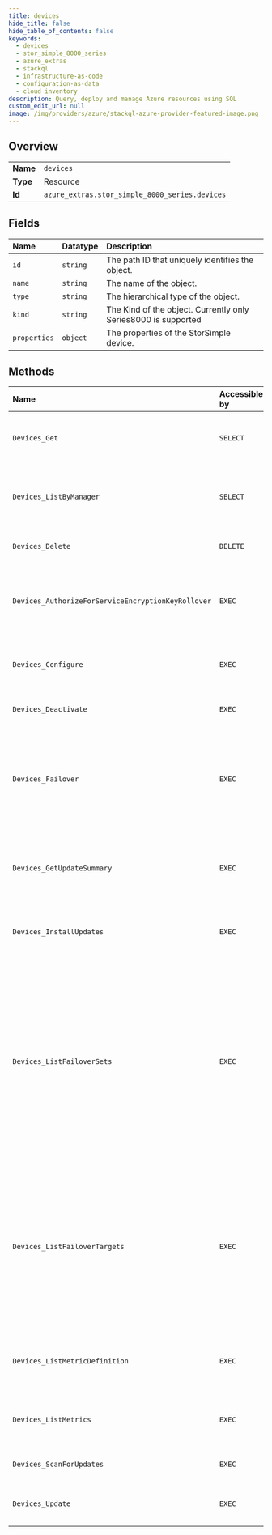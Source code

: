 ```yaml
---
title: devices
hide_title: false
hide_table_of_contents: false
keywords:
  - devices
  - stor_simple_8000_series
  - azure_extras    
  - stackql
  - infrastructure-as-code
  - configuration-as-data
  - cloud inventory
description: Query, deploy and manage Azure resources using SQL
custom_edit_url: null
image: /img/providers/azure/stackql-azure-provider-featured-image.png
---
```

  
    

## Overview
<table><tbody>
<tr><td><b>Name</b></td><td><code>devices</code></td></tr>
<tr><td><b>Type</b></td><td>Resource</td></tr>
<tr><td><b>Id</b></td><td><code>azure_extras.stor_simple_8000_series.devices</code></td></tr>
</tbody></table>

## Fields
| Name | Datatype | Description |
|:-----|:---------|:------------|
| `id` | `string` | The path ID that uniquely identifies the object. |
| `name` | `string` | The name of the object. |
| `type` | `string` | The hierarchical type of the object. |
| `kind` | `string` | The Kind of the object. Currently only Series8000 is supported |
| `properties` | `object` | The properties of the StorSimple device. |
## Methods
| Name | Accessible by | Required Params | Description |
|:-----|:--------------|:----------------|:------------|
| `Devices_Get` | `SELECT` | `deviceName, managerName, resourceGroupName, subscriptionId` | Returns the properties of the specified device. |
| `Devices_ListByManager` | `SELECT` | `managerName, resourceGroupName, subscriptionId` | Returns the list of devices for the specified manager. |
| `Devices_Delete` | `DELETE` | `deviceName, managerName, resourceGroupName, subscriptionId` | Deletes the device. |
| `Devices_AuthorizeForServiceEncryptionKeyRollover` | `EXEC` | `deviceName, managerName, resourceGroupName, subscriptionId` | Authorizes the specified device for service data encryption key rollover. |
| `Devices_Configure` | `EXEC` | `managerName, resourceGroupName, subscriptionId, data__properties` | Complete minimal setup before using the device. |
| `Devices_Deactivate` | `EXEC` | `deviceName, managerName, resourceGroupName, subscriptionId` | Deactivates the device. |
| `Devices_Failover` | `EXEC` | `managerName, resourceGroupName, sourceDeviceName, subscriptionId` | Failovers a set of volume containers from a specified source device to a target device. |
| `Devices_GetUpdateSummary` | `EXEC` | `deviceName, managerName, resourceGroupName, subscriptionId` | Returns the update summary of the specified device name. |
| `Devices_InstallUpdates` | `EXEC` | `deviceName, managerName, resourceGroupName, subscriptionId` | Downloads and installs the updates on the device. |
| `Devices_ListFailoverSets` | `EXEC` | `deviceName, managerName, resourceGroupName, subscriptionId` | Returns all failover sets for a given device and their eligibility for participating in a failover. A failover set refers to a set of volume containers that need to be failed-over as a single unit to maintain data integrity. |
| `Devices_ListFailoverTargets` | `EXEC` | `managerName, resourceGroupName, sourceDeviceName, subscriptionId` | Given a list of volume containers to be failed over from a source device, this method returns the eligibility result, as a failover target, for all devices under that resource. |
| `Devices_ListMetricDefinition` | `EXEC` | `deviceName, managerName, resourceGroupName, subscriptionId` | Gets the metric definitions for the specified device. |
| `Devices_ListMetrics` | `EXEC` | `$filter, deviceName, managerName, resourceGroupName, subscriptionId` | Gets the metrics for the specified device. |
| `Devices_ScanForUpdates` | `EXEC` | `deviceName, managerName, resourceGroupName, subscriptionId` | Scans for updates on the device. |
| `Devices_Update` | `EXEC` | `deviceName, managerName, resourceGroupName, subscriptionId, data__properties` | Patches the device. |
